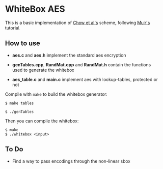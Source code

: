 # WhiteBox AES

This is a basic implementation of [Chow et al's][1] scheme, following [Muir's][2] tutorial.

[1]: https://www.cs.colorado.edu/~jrblack/class/csci7000/s03/project/oorschot-whitebox.pdf
[2]: https://eprint.iacr.org/2013/104.pdf

## How to use

* **aes.c** and **aes.h** implement the standard aes encryption

* **genTables.cpp**, **RandMat.cpp** and **RandMat.h** contain the functions used to generate the whitebox

* **aes_table.c** and **main.c** implement aes with lookup-tables, protected or not

Compile with `make` to build the whitebox generator:

    $ make tables

    $ ./genTables

Then you can compile the whitebox:

    $ make
    $ ./whitebox <input>

 
## To Do

* Find a way to pass encodings through the non-linear sbox
